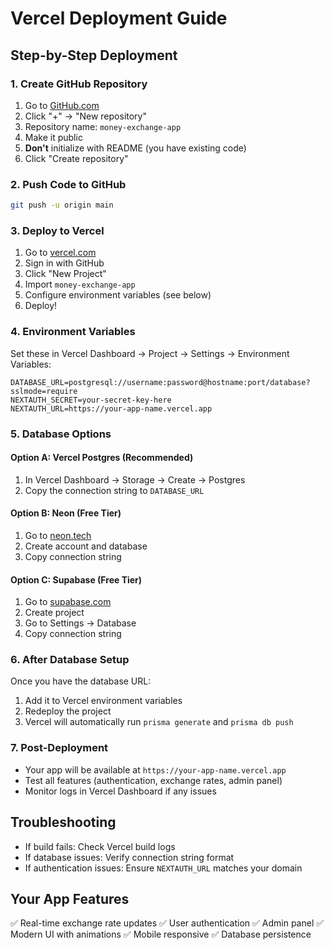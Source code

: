 # Vercel Deployment Guide

## Step-by-Step Deployment

### 1. Create GitHub Repository
1. Go to [GitHub.com](https://github.com)
2. Click "+" → "New repository"
3. Repository name: `money-exchange-app`
4. Make it public
5. **Don't** initialize with README (you have existing code)
6. Click "Create repository"

### 2. Push Code to GitHub
```bash
git push -u origin main
```

### 3. Deploy to Vercel
1. Go to [vercel.com](https://vercel.com)
2. Sign in with GitHub
3. Click "New Project"
4. Import `money-exchange-app`
5. Configure environment variables (see below)
6. Deploy!

### 4. Environment Variables
Set these in Vercel Dashboard → Project → Settings → Environment Variables:

```
DATABASE_URL=postgresql://username:password@hostname:port/database?sslmode=require
NEXTAUTH_SECRET=your-secret-key-here
NEXTAUTH_URL=https://your-app-name.vercel.app
```

### 5. Database Options

#### Option A: Vercel Postgres (Recommended)
1. In Vercel Dashboard → Storage → Create → Postgres
2. Copy the connection string to `DATABASE_URL`

#### Option B: Neon (Free Tier)
1. Go to [neon.tech](https://neon.tech)
2. Create account and database
3. Copy connection string

#### Option C: Supabase (Free Tier)
1. Go to [supabase.com](https://supabase.com)
2. Create project
3. Go to Settings → Database
4. Copy connection string

### 6. After Database Setup
Once you have the database URL:
1. Add it to Vercel environment variables
2. Redeploy the project
3. Vercel will automatically run `prisma generate` and `prisma db push`

### 7. Post-Deployment
- Your app will be available at `https://your-app-name.vercel.app`
- Test all features (authentication, exchange rates, admin panel)
- Monitor logs in Vercel Dashboard if any issues

## Troubleshooting
- If build fails: Check Vercel build logs
- If database issues: Verify connection string format
- If authentication issues: Ensure `NEXTAUTH_URL` matches your domain

## Your App Features
✅ Real-time exchange rate updates
✅ User authentication
✅ Admin panel
✅ Modern UI with animations
✅ Mobile responsive
✅ Database persistence
